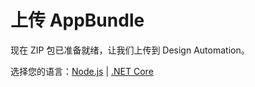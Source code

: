 # 上传 AppBundle

现在 ZIP 包已准备就绪，让我们上传到 Design Automation。

选择您的语言：[Node.js](/zh-CN/designautomation/appbundle/nodejs) | [.NET Core](/zh-CN/designautomation/appbundle/netcore)